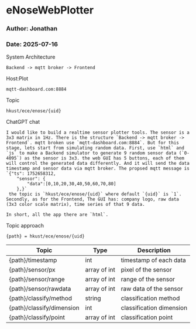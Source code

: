 # eNoseWebPlotter
### Author: Jonathan
### Date: 2025-07-16


System Architecture
```
Backend -> mqtt broker -> Frontend 
```

Host:Plot 
```
mqtt-dashboard.com:8884
```


Topic
```
hkust/ece/enose/{uid}
```


ChatGPT chat
```
I would like to build a realtime sensor plotter tools. The sensor is a 3x3 matrix in 1Hz. There is the structure `Backend -> mqtt broker -> Frontend`. mqtt broken use `mqtt-dashboard.com:8884`. But for this stage, lets start from simulating random data. First, use `html` and `js` to make a Backend simulator to generate 9 random sensor data (`0-4095`) as the sensor is 3x3. the web GUI has 5 buttons, each of them will control the generated data differently. And it will send the data timestamp and sensor data via mqtt broker. The propsed mqtt message is `{"ts": 1752658312, 
    "sensor": {
        "data":[0,10,20,30,40,50,60,70,80]
    },}`
 the topic is `hkust/ece/enose/{uid}` where default `{uid}` is `1`. Secondly, as for the Frontend, The GUI has: company logo, raw data (3x3 color scale matrix), time series of that 9 data.

In short, all the app there are `html`. 
```

Topic approach 

```
{path} = hkust/ece/enose/{uid}
```

| Topic | Type | Description |
| --- | --- | --- |
| {path}/timestamp | int | timestamp of each data |
| {path}/sensor/px | array of int | pixel of the sensor |
| {path}/sensor/range | array of int | range of the sensor |
| {path}/sensor/rawdata | array of int | raw data of the sensor |
| {path}/classify/method | string | classification method |
| {path}/classify/dimension | int | classification dimension |
| {path}/classify/point | array of int | classification point |